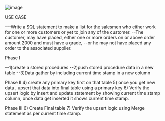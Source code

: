 ![image](https://user-images.githubusercontent.com/104115546/209085591-34709ca6-dc01-4a44-ae51-103d19c75bda.png)

USE CASE

---Write a SQL statement to make a list for the salesmen who either work for one or more customers or yet to join any of the customer. 
--The customer, may have placed, either one or more orders on or above order amount 2000 and must have a grade, 
--or he may not have placed any order to the associated supplier.

Phase I

--1)create a stored procedures 
--2)push stored procedure data in a new table
--3)Data gather by including current time stamp in a new column

Phase II
4) create any primary key first on that table
5) once you get new data , upsert that data into final table using a primary key
6) Verify the upsert logic by insert and update statement by showing current time stamp column, once data get inserted it shows current time stamp.



Phase III
6) Create Final table
7) Verify the upsert logic using Merge statement as per current time stamp.

 


